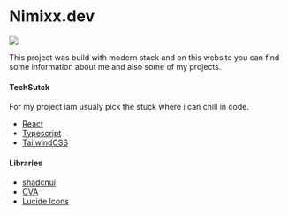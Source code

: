 # Nimixx.dev

[![](https://ik.imagekit.io/ljtbrc2pd/Projects/nimixx-dark.png?updatedAt=1692008047424)](https://www.nimixx.dev/)

This project was build with modern stack and on this website you can find some information about me and also some of my projects. 

#### TechSutck

For my project iam usualy pick the stuck where i can chill in code.

- [React](https://react.dev/ "React")
- [Typescript](https://www.typescriptlang.org/ "Typescript")
- [TailwindCSS](https://tailwindcss.com/ "TailwindCSS")

#### Libraries

- [shadcnui](https://ui.shadcn.com/ "shadcnui")
- [CVA](https://cva.style/docs/getting-started/installation "CVA")
- [Lucide Icons](https://lucide.dev/icons/ "Lucide Icons")


